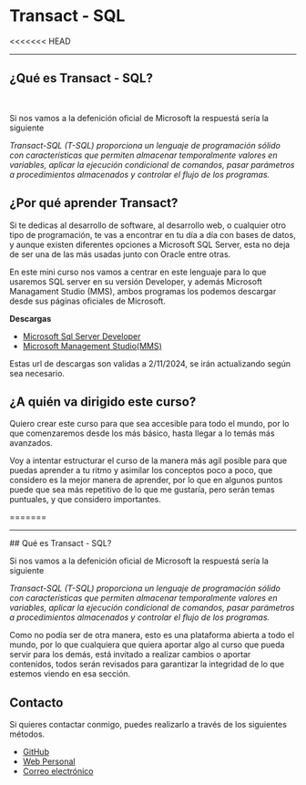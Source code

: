 # Transact - SQL
<<<<<<< HEAD
<hr>

## ¿Qué es Transact - SQL?
<br>
<p>Si nos vamos a la defenición oficial de Microsoft la respuestá sería la siguiente</p>
<p><i>Transact-SQL (T-SQL) proporciona un lenguaje de programación sólido con características que permiten almacenar temporalmente valores en variables, aplicar la ejecución condicional de comandos, pasar parámetros a procedimientos almacenados y controlar el flujo de los programas.</i></p>

## ¿Por qué aprender Transact?
<p>Si te dedicas al desarrollo de software, al desarrollo web, o cualquier otro tipo de programación, te vas a encontrar en tu día a día con bases de datos, y aunque existen diferentes opciones a Microsoft SQL Server, esta no deja de ser una de las más usadas junto con Oracle entre otras.</p>
<p>En este mini curso nos vamos a centrar en este lenguaje para lo que usaremos SQL server en su versión Developer, y además Microsoft Managament Studio (MMS), ambos programas los podemos descargar desde sus páginas oficiales de Microsoft.</p>

<b>Descargas</b>
<ul>
    <li><a href = "https://www.microsoft.com/es-es/sql-server/sql-server-downloads?msockid=338b2c25cee961121d173f93cf416064">Microsoft Sql Server Developer</a></li>
    <li><a href = "https://learn.microsoft.com/es-es/sql/ssms/download-sql-server-management-studio-ssms?view=sql-server-ver16">Microsoft Management Studio(MMS)</a></li>
</ul>
<p>Estas url de descargas son validas a 2/11/2024, se irán actualizando según sea necesario.</p>

## ¿A quién va dirigido este curso?
<p>Quiero crear este curso para que sea accesible para todo el mundo, por lo que comenzaremos desde los más básico, hasta llegar a lo temás más avanzados.</p>
<p>Voy a intentar estructurar el curso de la manera más agil posible para que puedas aprender a tu ritmo y asimilar los conceptos poco a poco, que considero es la mejor manera de aprender, por lo que en algunos puntos puede que sea más repetitivo de lo que me gustaría, pero serán temas puntuales, y que considero importantes.</p>
=======
<hr> 
## Qué es Transact - SQL?
<br>
<p>Si nos vamos a la defenición oficial de Microsoft la respuestá sería la siguiente</p>
<p><i>Transact-SQL (T-SQL) proporciona un lenguaje de programación sólido con características que permiten almacenar temporalmente valores en variables, aplicar la ejecución condicional de comandos, pasar parámetros a procedimientos almacenados y controlar el flujo de los programas.</i></p>
<p>Como no podía ser de otra manera, esto es una plataforma abierta a todo el mundo, por lo que cualquiera que quiera aportar algo al curso que pueda servir para los demás, está invitado a realizar cambios o aportar contenidos, todos serán revisados para garantizar la integridad de lo que estemos viendo en esa sección.</p>


## Contacto
<p>Si quieres contactar conmigo, puedes realizarlo a través de los siguientes métodos.</p>
<ul>
    <li><a href = "https://github.com/cdeveloping">GitHub</a></li>
    <li><a href = "https://guillermoayllon.com">Web Personal</a></li>
    <li><a href = "mailto://guillermo@guillermoayllon.com">Correo electrónico</a></li>
</ul>